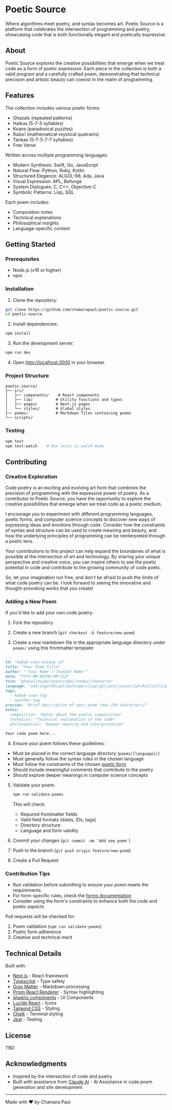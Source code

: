 # Poetic Source

Where algorithms meet poetry, and syntax becomes art. Poetic Source is a platform that celebrates the intersection of programming and poetry, showcasing code that is both functionally elegant and poetically expressive.

## About

Poetic Source explores the creative possibilities that emerge when we treat code as a form of poetic expression. Each piece in the collection is both a valid program and a carefully crafted poem, demonstrating that technical precision and artistic beauty can coexist in the realm of programming.

## Features

The collection includes various poetic forms:
  - Ghazals (repeated patterns)
  - Haikus (5-7-5 syllables)
  - Koans (paradoxical puzzles)
  - Rubaʿi (mathematical-mystical quatrains)
  - Tankas (5-7-5-7-7 syllables)
  - Free Verse

Written across multiple programming languages:
  - Modern Synthesis: Swift, Go, JavaScript
  - Natural Flow: Python, Ruby, Kotlin
  - Structured Elegance: ALGOL-68, Ada, Java
  - Visual Expression: APL, Befunge
  - System Dialogues: C, C++, Objective-C
  - Symbolic Patterns: Lisp, SQL

Each poem includes:
  - Composition notes
  - Technical explanations
  - Philosophical insights
  - Language-specific context

## Getting Started

### Prerequisites

- Node.js (v16 or higher)
- npm

### Installation

1. Clone the repository:
```bash
git clone https://github.com/chamarapaul/poetic-source.git
cd poetic-source
```

2. Install dependencies:
```bash
npm install
```

3. Run the development server:
```bash
npm run dev
```

4. Open [http://localhost:3000](http://localhost:3000) in your browser.

### Project Structure

```
poetic-source/
├── src/
│   ├── components/    # React components
│   ├── lib/          # Utility functions and types
│   ├── pages/        # Next.js pages
│   └── styles/       # Global styles
├── poems/            # Markdown files containing poems
└── scripts/         
```

### Testing

```bash
npm test    
npm test:watch    # Run tests in watch mode
```

## Contributing

### Creative Exploration

Code poetry is an exciting and evolving art form that combines the precision of programming with the expressive power of poetry. As a contributor to Poetic Source, you have the opportunity to explore the creative possibilities that emerge when we treat code as a poetic medium.

I encourage you to experiment with different programming languages, poetic forms, and computer science concepts to discover new ways of expressing ideas and emotions through code. Consider how the constraints of syntax and structure can be used to create meaning and beauty, and how the underlying principles of programming can be reinterpreted through a poetic lens.

Your contributions to this project can help expand the boundaries of what is possible at the intersection of art and technology. By sharing your unique perspective and creative voice, you can inspire others to see the poetic potential in code and contribute to the growing community of code poets.

So, let your imagination run free, and don't be afraid to push the limits of what code poetry can be. I look forward to seeing the innovative and thought-provoking works that you create!

### Adding a New Poem

If you'd like to add your own code poetry:

1. Fork the repository
2. Create a new branch (`git checkout -b feature/new-poem`)

3. Create a new markdown file in the appropriate language directory under `poems/` using this frontmatter template:
```markdown
---
id: "kebab-case-unique-id"
title: "Your Poem Title"
author: "'Your Name'|'Chatbot Name'"
date: "YYYY-MM-DDTHH:MM:SSZ"
form: "ghazal|haiku|koan|rubai|tanka|freeverse"
language: "ada|algol68|apl|befunge|c|cpp|go|java|javascript|kotlin|lisp|objectivec|python|ruby|sql|swift"
tags: 
  - kebab-case-tag
  - another-tag
preview: "Brief description of your poem (max 250 characters)"
notes:
  composition: "Notes about the poetic composition"
  technical: "Technical explanation of the code"
  philosophical: "Deeper meaning and interpretation"
---
Your code poem here...
```

4. Ensure your poem follows these guidelines:
- Must be placed in the correct language directory (`poems/[language]/`)
- Must generally follow the syntax rules in the chosen language
- Must follow the constraints of the chosen [poetic form](http://poeticsource.com/forms)
- Should include meaningful comments that contribute to the poetry
- Should explore deeper meanings in computer science concepts

5. Validate your poem:
   ```bash
   npm run validate-poems
   ```
   This will check:
   - Required frontmatter fields
   - Valid field formats (dates, IDs, tags)
   - Directory structure
   - Language and form validity

6. Commit your changes (`git commit -am 'Add new poem'`)
7. Push to the branch (`git push origin feature/new-poem`)
8. Create a Pull Request

### Contribution Tips
- Run validation before submitting to ensure your poem meets the requirements
- For form-specific rules, check the [forms documentation](http://poeticsource.com/forms)
- Consider using the form's constraints to enhance both the code and poetic aspects

Pull requests will be checked for:
1. Poem validation (`npm run validate-poems`)
2. Poetic form adherence
3. Creative and technical merit

## Technical Details

Built with:
- [Next.js](https://nextjs.org/) - React framework
- [Typescript](https://www.typescriptlang.org/) - Type safety
- [Gray Matter](https://github.com/jonschlinkert/gray-matter) - Markdown processing
- [Prism React Renderer](https://github.com/FormidableLabs/prism-react-renderer) - Syntax highlighting
- [shad/ui components](https://ui.shadcn.com/) - UI Components
- [Lucide React](https://lucide.dev/guide/packages/lucide-react) - Icons
- [Tailwind CSS](https://tailwindcss.com/) - Styling
- [Chalk](https://www.npmjs.com/package/chalk/v/4.1.0) - Terminal styling
- [Jest](https://jestjs.io/) - Testing

## License

TBD

## Acknowledgments

- Inspired by the intersection of code and poetry
- Built with assistance from [Claude AI](https://www.anthropic.com) - AI Assistance in code poem generation and site development

---

Made with ❤️ by Chamara Paul